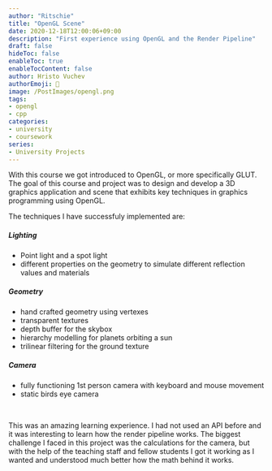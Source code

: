 ```yaml
---
author: "Ritschie"
title: "OpenGL Scene"
date: 2020-12-18T12:00:06+09:00
description: "First experience using OpenGL and the Render Pipeline"
draft: false
hideToc: false
enableToc: true
enableTocContent: false
author: Hristo Vuchev
authorEmoji: 👻
image: /PostImages/opengl.png
tags: 
- opengl
- cpp
categories:
- university
- coursework
series:
- University Projects
---
```

With this course we got introduced to OpenGL, or more specifically GLUT. The goal of this course and project was to design and develop a 3D graphics application and scene that exhibits key techniques in graphics programming using OpenGL. 
  
The techniques I have successfuly implemented are:
  
##### Lighting 
- Point light and a spot light
- different properties on the geometry to simulate different reflection values and materials


##### Geometry 
- hand crafted geometry using vertexes
- transparent textures
- depth buffer for the skybox
- hierarchy modelling for planets orbiting a sun
- trilinear filtering for the ground texture 
 
##### Camera
- fully functioning 1st person camera with keyboard and mouse movement
- static birds eye camera
</br>

This was an amazing learning experience. I had not used an API before and it was interesting to learn how the render pipeline works. The biggest challenge I faced in this project was the calculations for the camera, but with the help of the teaching staff and fellow students I got it working as I wanted and understood much better how the math behind it works. 